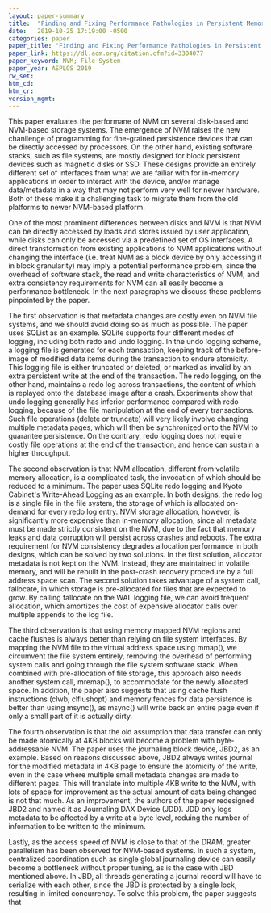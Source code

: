 ```yaml
---
layout: paper-summary
title:  "Finding and Fixing Performance Pathologies in Persistent Memory Software Stacks"
date:   2019-10-25 17:19:00 -0500
categories: paper
paper_title: "Finding and Fixing Performance Pathologies in Persistent Memory Software Stacks"
paper_link: https://dl.acm.org/citation.cfm?id=3304077
paper_keyword: NVM; File System
paper_year: ASPLOS 2019
rw_set: 
htm_cd: 
htm_cr: 
version_mgmt: 
---
```


This paper evaluates the performane of NVM on several disk-based and NVM-based storage systems. The emergence of NVM
raises the new chanllenge of programming for fine-grained persistence devices that can be directly accessed by processors.
On the other hand, existing software stacks, such as file systems, are mostly designed for block persistent devices 
such as magnetic disks or SSD. These designs provide an entirely different set of interfaces from what we are failiar with
for in-memory applications in order to interact with the device, and/or manage data/metadata in a way that may not perform
very well for newer hardware. Both of these make it a challenging task to migrate them from the old platforms to newer 
NVM-based platform.

One of the most prominent differences between disks and NVM is that NVM can be directly accessed by loads and stores
issued by user application, while disks can only be accessed via a predefined set of OS interfaces. A direct transformation
from existing applications to NVM applications without changing the interface (i.e. treat NVM as a block device by only 
accessing it in block granularity) may imply a potential performance problem, since the overhead of software stack, the 
read and write characteristics of NVM, and extra consistency requirements for NVM can all easily become a performance
bottleneck. In the next paragraphs we discuss these problems pinpointed by the paper.

The first observation is that metadata changes are costly even on NVM file systems, and we should avoid doing so as 
much as possible. The paper uses SQList as an example. SQLite supports four different modes of logging, including both
redo and undo logging. In the undo logging scheme, a logging file is generated for each transaction, keeping track of
the before-image of modified data items during the transaction to endure atomicity. This logging file is either truncated 
or deleted, or marked as invalid by an extra persistent write at the end of the transaction. The redo logging, on the other
hand, maintains a redo log across transactions, the content of which is replayed onto the database image after a crash. 
Experiments show that undo logging generally has inferior performance compared with redo logging, because of the file
manipulation at the end of every transactions. Such file operations (delete or truncate) will very likely involve changing 
multiple metadata pages, which will then be synchronized onto the NVM to guarantee persistence. On the contrary, redo logging
does not require costly file operations at the end of the transaction, and hence can sustain a higher throughput.

The second observation is that NVM allocation, different from volatile memory allocation, is a complicated task, the 
invocation of which should be reduced to a minimum. The paper uses SQLite redo logging and Kyoto Cabinet's Write-Ahead 
Logging as an example. In both designs, the redo log is a single file in the file system, the storage of which is allocated
on-demand for every redo log entry. NVM storage allocation, however, is significantly more expensive than in-memory allocation,
since all metadata must be made strictly consistent on the NVM, due to the fact that memory leaks and data corruption will 
persist across crashes and reboots. The extra requirement for NVM consistency degrades allocation performance in both
designs, which can be solved by two solutions. In the first solution, allocator metadata is not kept on the NVM. Instead,
they are maintained in volatile memory, and will be rebuilt in the post-crash recovery procedure by a full address space 
scan. The second solution takes advantage of a system call, fallocate, in which storage is pre-allocated for files that 
are expected to grow. By calling fallocate on the WAL logging file, we can avoid frequent allocation, which amortizes
the cost of expensive allocator calls over multiple appends to the log file. 

The third observation is that using memory mapped NVM regions and cache flushes is always better than relying on file 
system interfaces. By mapping the NVM file to the virtual address space using mmap(), we circumvent the file system 
entirely, removing the overhead of performing system calls and going through the file system software stack. When combined
with pre-allocation of file storage, this approach also needs another system call, mremap(), to accommodate for the newly
allocated space. In addition, the paper also suggests that using cache flush instructions (clwb, clflushopt) and memory 
fences for data persistence is better than using msync(), as msync() will write back an entire page even if only a small
part of it is actually dirty. 

The fourth observation is that the old assumption that data transfer can only be made atomically at 4KB blocks will become
a problem with byte-addressable NVM. The paper uses the journaling block device, JBD2, as an example. Based on 
reasons discussed above, JBD2 always writes journal for the modified metadata in 4KB page to ensure the atomicity of the 
write, even in the case where multiple small metadata changes are made to different pages. This will translate into multiple
4KB write to the NVM, with lots of space for improvement as the actual amount of data being changed is not that much. 
As an improvement, the authors of the paper redesigned JBD2 and named it as Journaling DAX Device (JDD). JDD only logs 
metadata to be affected by a write at a byte level, reduing the number of information to be written to the minimum. 

Lastly, as the access speed of NVM is close to that of the DRAM, greater parallelism has been observed for NVM-based systems.
In such a system, centralized coordination such as single global journaling device can easily become a bottleneck without
proper tuning, as is the case with JBD mentioned above. In JBD, all threads generating a journal record will have to serialize
with each other, since the JBD is protected by a single lock, resulting in limited concurrency. To solve this problem, the 
paper suggests that
